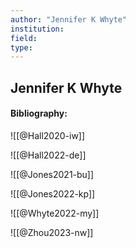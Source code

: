 ```yaml
---
author: "Jennifer K Whyte"
institution:
field:
type:
---
```


## Jennifer K Whyte
#### Bibliography:

![[@Hall2020-iw]]

![[@Hall2022-de]]

![[@Jones2021-bu]]

![[@Jones2022-kp]]

![[@Whyte2022-my]]

![[@Zhou2023-nw]]